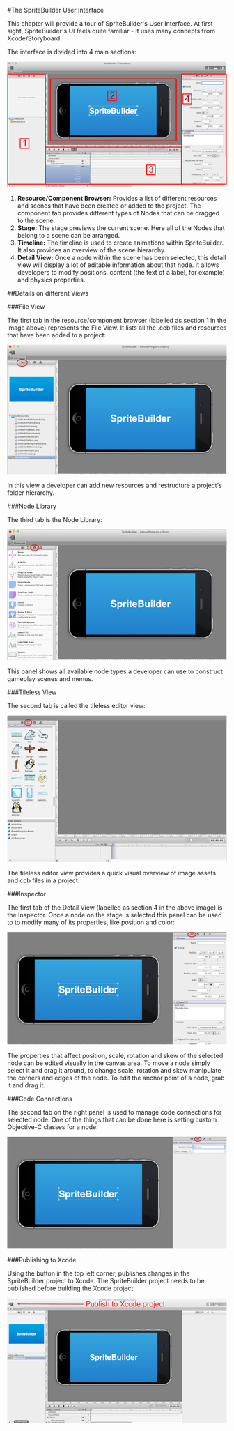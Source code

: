 #The SpriteBuilder User Interface


This chapter will provide a tour of SpriteBuilder's User Interface. At first sight, SpriteBuilder's UI feels quite familiar - it uses many concepts from Xcode/Storyboard.

The interface is divided into 4 main sections:

![image](ui-overview.png)

1. **Resource/Component Browser:** Provides a list of different resources and scenes that have been created or added to the project. The component tab provides different types of Nodes that can be dragged to the scene.
2. **Stage:** The stage previews the current scene. Here all of the Nodes that belong to a scene can be arranged.
3. **Timeline:** The timeline is used to create animations within SpriteBuilder. It also provides an overview of the scene hierarchy.
4. **Detail View:** Once a node within the scene has been selected, this detail view will display a lot of editable information about that node. It allows developers to modify positions, content (the text of a label, for example) and physics properties.

##Details on different Views

###File View

The first tab in the resource/component browser (labelled as section 1 in the image above) represents the File View. It lists all the .ccb files and resources that have been added to a project:

![image](ui-file-view.png)

In this view a developer can add new resources and restructure a project's folder hierarchy.

###Node Library

The third tab is the Node Library:

![image](ui-node-library-view.png)

This panel shows all available node types a developer can use to construct gameplay scenes and menus.


###Tileless View

The second tab is called the tileless editor view:

![image](ui-tileless-view.png)

The tileless editor view provides a quick visual overview of image assets and ccb files in a project.

###Inspector

The first tab of the Detail View (labelled as section 4 in the above image) is the Inspector. Once a node on the stage is selected this panel can be used to to modify many of its properties, like position and color:

![image](ui-inspector-view.png)

The properties that affect position, scale, rotation and skew of the selected node can be edited visually in the canvas area. To move a node simply select it and drag it around, to change scale, rotation and skew manipulate the corners and edges of the node. To edit the anchor point of a node, grab it and drag it.

###Code Connections

The second tab on the right panel is used to manage code connections for selected node. One of the things that can be done here is setting custom Objective-C classes for a node:

![image](ui-code-connections-view.png)

###Publishing to Xcode

Using the button in the top left corner, publishes changes in the SpriteBuilder project to  Xcode. The SpriteBuilder project needs to be published before building the Xcode project:

![image](ui-publish-button.png)